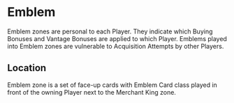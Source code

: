 # Emblem

Emblem zones are personal to each Player. They indicate which Buying Bonuses and Vantage Bonuses are applied to which Player. Emblems played into Emblem zones are vulnerable to Acquisition Attempts by other Players.

## Location

Emblem zone is a set of face-up cards with Emblem Card class played in front of the owning Player next to the Merchant King zone.
